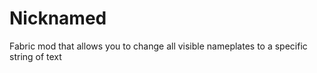 # Nicknamed
Fabric mod that allows you to change all visible nameplates to a specific string of text
